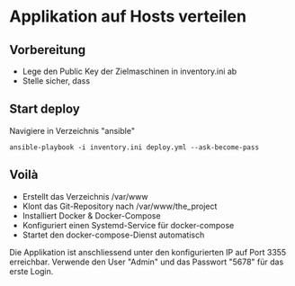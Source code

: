 # Applikation auf Hosts verteilen
## Vorbereitung
- Lege den Public Key der Zielmaschinen in inventory.ini ab
- Stelle sicher, dass

## Start deploy
Navigiere in Verzeichnis "ansible"
```
ansible-playbook -i inventory.ini deploy.yml --ask-become-pass
```

## Voilà
- Erstellt das Verzeichnis /var/www
- Klont das Git-Repository nach /var/www/the_project
- Installiert Docker & Docker-Compose
- Konfiguriert einen Systemd-Service für docker-compose
- Startet den docker-compose-Dienst automatisch

Die Applikation ist anschliessend unter den konfigurierten IP auf Port 3355 erreichbar.
Verwende den User "Admin" und das Passwort "5678" für das erste Login.